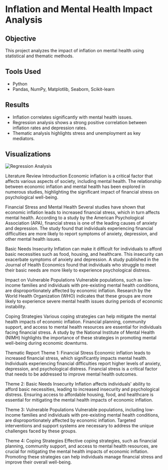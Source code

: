 # Inflation and Mental Health Impact Analysis

## Objective
This project analyzes the impact of inflation on mental health using statistical and thematic methods.

## Tools Used
- Python
- Pandas, NumPy, Matplotlib, Seaborn, Scikit-learn

## Results
- Inflation correlates significantly with mental health issues.
- Regression analysis shows a strong positive correlation between inflation rates and depression rates.
- Thematic analysis highlights stress and unemployment as key mediators.

## Visualizations
![Regression Analysis](results/regression_analysis.png)


Literature Review
Introduction
Economic inflation is a critical factor that affects various aspects of society, including mental health. The relationship between economic inflation and mental health has been explored in numerous studies, highlighting the significant impact of financial stress on psychological well-being.

Financial Stress and Mental Health
Several studies have shown that economic inflation leads to increased financial stress, which in turn affects mental health. According to a study by the American Psychological Association (APA), financial stress is one of the leading causes of anxiety and depression. The study found that individuals experiencing financial difficulties are more likely to report symptoms of anxiety, depression, and other mental health issues.

Basic Needs Insecurity
Inflation can make it difficult for individuals to afford basic necessities such as food, housing, and healthcare. This insecurity can exacerbate symptoms of anxiety and depression. A study published in the Journal of Health Economics found that individuals who struggle to meet their basic needs are more likely to experience psychological distress.

Impact on Vulnerable Populations
Vulnerable populations, such as low-income families and individuals with pre-existing mental health conditions, are disproportionately affected by economic inflation. Research by the World Health Organization (WHO) indicates that these groups are more likely to experience severe mental health issues during periods of economic instability.

Coping Strategies
Various coping strategies can help mitigate the mental health impacts of economic inflation. Financial planning, community support, and access to mental health resources are essential for individuals facing financial stress. A study by the National Institute of Mental Health (NIMH) highlights the importance of these strategies in promoting mental well-being during economic downturns.

Thematic Report
Theme 1: Financial Stress
Economic inflation leads to increased financial stress, which significantly impacts mental health. Individuals experiencing financial difficulties report higher levels of anxiety, depression, and psychological distress. Financial stress is a critical factor that needs to be addressed to improve mental health outcomes.

Theme 2: Basic Needs Insecurity
Inflation affects individuals' ability to afford basic necessities, leading to increased insecurity and psychological distress. Ensuring access to affordable housing, food, and healthcare is essential for mitigating the mental health impacts of economic inflation.

Theme 3: Vulnerable Populations
Vulnerable populations, including low-income families and individuals with pre-existing mental health conditions, are disproportionately affected by economic inflation. Targeted interventions and support systems are necessary to address the unique challenges faced by these groups.

Theme 4: Coping Strategies
Effective coping strategies, such as financial planning, community support, and access to mental health resources, are crucial for mitigating the mental health impacts of economic inflation. Promoting these strategies can help individuals manage financial stress and improve their overall well-being.
